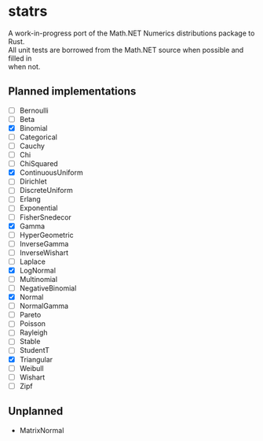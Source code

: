 # statrs  
  
A work-in-progress port of the Math.NET Numerics distributions package to Rust.  
All unit tests are borrowed from the Math.NET source when possible and filled in  
when not.  
  
## Planned implementations
- [ ] Bernoulli
- [ ] Beta
- [x] Binomial
- [ ] Categorical
- [ ] Cauchy
- [ ] Chi
- [ ] ChiSquared
- [x] ContinuousUniform
- [ ] Dirichlet
- [ ] DiscreteUniform
- [ ] Erlang
- [ ] Exponential
- [ ] FisherSnedecor
- [x] Gamma
- [ ] HyperGeometric
- [ ] InverseGamma
- [ ] InverseWishart
- [ ] Laplace
- [x] LogNormal
- [ ] Multinomial
- [ ] NegativeBinomial
- [x] Normal
- [ ] NormalGamma
- [ ] Pareto
- [ ] Poisson
- [ ] Rayleigh
- [ ] Stable
- [ ] StudentT
- [x] Triangular
- [ ] Weibull
- [ ] Wishart
- [ ] Zipf
  
## Unplanned
- MatrixNormal

